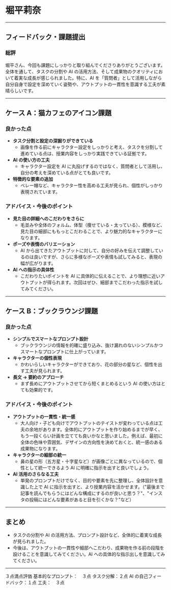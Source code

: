 # 堀平莉奈

---

## フィードバック・課題提出

### 総評

堀平さん、今回も課題にしっかりと取り組んでくださりありがとうございます。全体を通して、タスクの分割や AI の活用方法、そして成果物のクオリティにおいて着実な成長が感じられました。特に、AI を「質問者」として活用しながら自分自身で設定を深めていく姿勢や、アウトプットの一貫性を意識する工夫が素晴らしいです。

---

## ケース A：猫カフェのアイコン課題

### 良かった点

-   **タスク分割と設定の深掘りができている**
    -   画像を作る前にキャラクター設定をしっかりと考え、タスクを分割して進めている点は、授業内容をしっかり実践できている証拠です。
-   **AI の使い方の工夫**
    -   キャラクター設定を AI に丸投げするのではなく、質問者として活用し、自分の考えを深めている点がとても良いです。
-   **特徴的な要素の追加**
    -   ベレー帽など、キャラクター性を高める工夫が見られ、個性がしっかり表現されています。

### アドバイス・今後のポイント

-   **見た目の詳細へのこだわりをさらに**
    -   毛並みや全体のフォルム、体型（痩せている・太っている）、模様など、見た目の細部にももっとこだわることで、より魅力的なキャラクターになります。
-   **ポーズや表情のバリエーション**
    -   AI から出てきたアウトプットに対して、自分の好みを伝えて調整しているのは良いですが、さらに多様なポーズや表情も試してみると、表現の幅が広がります。
-   **AI への指示の具体性**
    -   こだわりたいポイントを AI に具体的に伝えることで、より理想に近いアウトプットが得られます。次回はぜひ、細部までこだわった指示を試してみてください。

---

## ケース B：ブックラウンジ課題

### 良かった点

-   **シンプルでスマートなプロンプト設計**
    -   ブックラウンジの情報を的確に盛り込み、抜け漏れのないシンプルかつスマートなプロンプトに仕上がっています。
-   **キャラクターの個性表現**
    -   かわいらしいキャラクターができており、花の部分の星など、個性を出す工夫が見られます。
-   **長文 → 要約のアプローチ**
    -   まず長めにアウトプットさせてから短くまとめるという AI の使い方はとても効果的です。

### アドバイス・今後のポイント

-   **アウトプットの一貫性・統一感**
    -   大人向け・子ども向けでアウトプットのテイストが変わっている点は工夫の余地があります。全体的にアウトプットを作り始めるまでが早く、もう一段くらい計画を立てても良いかなと思いました。例えば、最初に全体の色味や雰囲気、デザインの方向性を決めておくと、統一感のある成果物になります。
-   **キャラクターの細部の統一**
    -   鼻の星の形（五方星・十字星など）が画像ごとに異なっているので、個性として統一できるよう AI に明確に指示を出すと良いでしょう。
-   **AI 活用のさらなる工夫**
    -   単発のプロンプトだけでなく、目的や要素を先に整理し、全体設計を意識した上で AI に指示を出すと、より授業内容を活かせます。（"最後まで記事を読んでもらうにはどんな構成にするのが良いと思う？"、"インスタの投稿にはどんな要素があると目を引くかな？"など）

---

## まとめ

-   タスクの分割や AI の活用方法、プロンプト設計など、全体的に着実な成長が見られました。
-   今後は、アウトプットの一貫性や細部へこだわり、成果物を作る前の段階を設けることを意識してみてください。AI への具体的な指示出しを意識してみてください。

---

３点満点評価
基本的なプロンプト：　３点
タスク分解：２点
AI の自己フィードバック：１点
工夫：　３点
